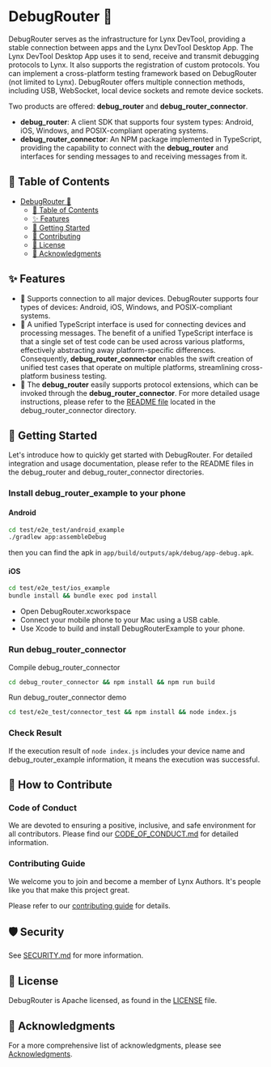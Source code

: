 # DebugRouter 🚀
DebugRouter serves as the infrastructure for Lynx DevTool, providing a stable connection between apps and the Lynx DevTool Desktop App. The Lynx DevTool Desktop App uses it to send, receive and transmit debugging protocols to Lynx. It also supports the registration of custom protocols. You can implement a cross-platform testing framework based on DebugRouter (not limited to Lynx). DebugRouter offers multiple connection methods, including USB, WebSocket, local device sockets and remote device sockets.

Two products are offered: **debug_router** and **debug_router_connector**.

- **debug_router**: A client SDK that supports four system types: Android, iOS, Windows, and POSIX-compliant operating systems.
- **debug_router_connector**: An NPM package implemented in TypeScript, providing the capability to connect with the **debug_router** and interfaces for sending messages to and receiving messages from it.

## 📌 Table of Contents

- [DebugRouter 🚀](#debugrouter-)
  - [📌 Table of Contents](#-table-of-contents)
  - [✨ Features](#-features)
  - [🚀 Getting Started](#-getting-started)
  - [🤝 Contributing](#-contributing)
  - [📄 License](#-license)
  - [🎉 Acknowledgments](#-acknowledgments)

## ✨ Features

- 🌟 Supports connection to all major devices.
DebugRouter supports four types of devices: Android, iOS, Windows, and POSIX-compliant systems.
- 🌟 A unified TypeScript interface is used for connecting devices and processing messages.
The benefit of a unified TypeScript interface is that a single set of test code can be used across various platforms, effectively abstracting away platform-specific differences. Consequently, **debug_router_connector** enables the swift creation of unified test cases that operate on multiple platforms, streamlining cross-platform business testing.
- 🌟 The **debug_router** easily supports protocol extensions, which can be invoked through the **debug_router_connector**. For more detailed usage instructions, please refer to the [README file](debug_router_connector/README.md) located in the debug_router_connector directory.

##  🚀 Getting Started
Let's introduce how to quickly get started with DebugRouter. For detailed integration and usage documentation, please refer to the README files in the debug_router and debug_router_connector directories.

### Install debug_router_example to your phone

#### Android
``` bash
cd test/e2e_test/android_example
./gradlew app:assembleDebug
```
then you can find the apk in ```app/build/outputs/apk/debug/app-debug.apk```.  
  
#### iOS

``` bash
cd test/e2e_test/ios_example
bundle install && bundle exec pod install
```
- Open DebugRouter.xcworkspace
- Connect your mobile phone to your Mac using a USB cable.
- Use Xcode to build and install DebugRouterExample to your phone.


### Run debug_router_connector
Compile debug_router_connector
``` bash
cd debug_router_connector && npm install && npm run build
```
Run debug_router_connector demo
``` bash
cd test/e2e_test/connector_test && npm install && node index.js
```
### Check Result
If the execution result of `node index.js` includes your device name and debug_router_example information, it means the execution was successful.

## 🤝 How to Contribute
### Code of Conduct
We are devoted to ensuring a positive, inclusive, and safe environment for all contributors. Please find our [CODE_OF_CONDUCT.md](CODE_OF_CONDUCT.md) for detailed information.

### Contributing Guide
We welcome you to join and become a member of Lynx Authors. It's people like you that make this project great.

Please refer to our [contributing guide](CONTRIBUTING.md) for details.

## 🛡️ Security
See [SECURITY.md](SECURITY.md) for more information.

## 📄 License 
DebugRouter is Apache licensed, as found in the [LICENSE](LICENSE) file.

## 🎉 Acknowledgments 
For a more comprehensive list of acknowledgments, please see [Acknowledgments](ACKNOWLEDGMENTS.md).
